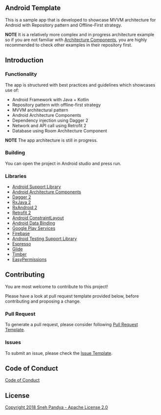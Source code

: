 Android Template
---
This is a sample app that is developed to showcase MVVM architecture for Android with
Repository pattern and Offline-First strategy.

**NOTE** It is a relatively more complex and in progress architecture example so if you are not familiar
with [Architecture Components](https://developer.android.com/arch), you are highly recommended to check other examples
in their repository first.

Introduction
---
### Functionality
The app is structured with best practices and guidelines which showcases use of:
* Android Framework with Java + Kotlin
* Repository pattern with offline-first strategy
* MVVM architectural pattern
* Android Architecture Components
* Dependency injection using Dagger 2
* Network and API call using Retrofit 2
* Database using Room Architecture Component

**NOTE** The app architecture is still in progress.

### Building
You can open the project in Android studio and press run.

### Libraries
* [Android Support Library](https://developer.android.com/topic/libraries/support-library/index.html)
* [Android Architecture Components](https://developer.android.com/arch)
* [Dagger 2](https://google.github.io/dagger)
* [RxJava 2](https://github.com/ReactiveX/RxJava)
* [RxAndroid 2](https://github.com/ReactiveX/RxAndroid)
* [Retrofit 2](http://square.github.io/retrofit)
* [Android ConstraintLayout](https://developer.android.com/training/constraint-layout/index.html)
* [Android Data Binding](https://developer.android.com/topic/libraries/data-binding/index.html)
* [Google Play Services](https://developers.google.com/android/guides/setup)
* [Firebase](https://firebase.google.com/docs/)
* [Android Testing Support Library](https://developer.android.com/topic/libraries/testing-support-library/index.html)
* [Espresso](https://google.github.io/android-testing-support-library/docs/espresso/)
* [Glide](https://github.com/bumptech/glide)
* [Timber](https://github.com/JakeWharton/timber)
* [EasyPermissions](https://github.com/googlesamples/easypermissions)

Contributing
---
You are most welcome to contribute to this project!

Please have a look at pull request template provided below, before contributing and proposing a change.

### Pull Request
To generate a pull request, please consider following [Pull Request Template](https://github.com/SnehPandya18/AndroidTemplate/blob/master/PULL_REQUEST_TEMPLATE.md).

### Issues
To submit an issue, please check the [Issue Template](https://github.com/SnehPandya18/AndroidTemplate/blob/master/ISSUE_TEMPLATE.md).

Code of Conduct
---
[Code of Conduct](https://github.com/SnehPandya18/AndroidTemplate/blob/master/CODE_OF_CONDUCT.md)

License
---
[Copyright 2018 Sneh Pandya - Apache License 2.0](https://github.com/SnehPandya18/AndroidTemplate/blob/master/LICENSE.md)

